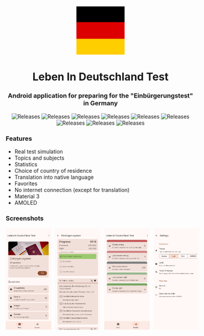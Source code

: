 #

<div align="center">

<img src="metadata/images/icon.png" alt="Feature graphic" width="128">

# Leben In Deutschland Test

### Android application for preparing for the "Einbürgerungstest" in Germany


<img alt="Releases" src="https://img.shields.io/badge/kotlin-ffffff?style=for-the-badge&logo=kotlin">
<img alt="Releases" src="https://img.shields.io/badge/xml-000000?style=for-the-badge&logo=xml">
<img alt="Releases" src="https://img.shields.io/badge/MVVM-20232A?style=for-the-badge">
<img alt="Releases" src="https://img.shields.io/badge/room-35495E?style=for-the-badge">
<img alt="Releases" src="https://img.shields.io/badge/retrofit-20232A?style=for-the-badge">
<img alt="Releases" src="https://img.shields.io/badge/Shared Preferences-4A4A55?style=for-the-badge">
<img alt="Releases" src="https://img.shields.io/badge/recyclerview-563D7C?style=for-the-badge">
<img alt="Releases" src="https://img.shields.io/badge/coroutines-0769AD?style=for-the-badge">
<img alt="Releases" src="https://img.shields.io/badge/material 3-563D7C?style=for-the-badge">

</div>

### Features

- Real test simulation
- Topics and subjects
- Statistics
- Choice of country of residence
- Translation into native language
- Favorites
- No internet connection (except for translation)
- Material 3
- AMOLED


### Screenshots

<div style="display: flex; gap: 10px;">
  <img alt="Screenshot" src="metadata/screenshots/1.png" width="24%">
  <img alt="Screenshot" src="metadata/screenshots/2.png" width="24%">
  <img alt="Screenshot" src="metadata/screenshots/3.png" width="24%">
  <img alt="Screenshot" src="metadata/screenshots/4.png" width="24%">
</div>
